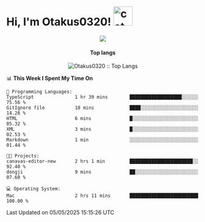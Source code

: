 <h1> Hi, I'm Otakus0320! <img src="https://media.giphy.com/media/mGcNjsfWAjY5AEZNw6/giphy.gif" width="50" alt="cat"></h1>

<p align="center"><a href="https://wakatime.com/@044d69d0-1253-4f60-96b6-5d19a0f9dde5"><img src="https://wakatime.com/badge/user/044d69d0-1253-4f60-96b6-5d19a0f9dde5.svg" /></a></p>

<h4 align="center">Top langs</h4>

<p align="center"><img src="https://github-readme-stats.vercel.app/api/top-langs/?username=Otakus0320&langs_count=10&theme=tokyonight&layout=compact&timestamp={{random_number}}" alt="Otakus0320 :: Top Langs" /></p>

<!--START_SECTION:waka-->
📊 **This Week I Spent My Time On** 

```text
💬 Programming Languages: 
TypeScript               1 hr 39 mins        ███████████████████░░░░░░   75.56 % 
GitIgnore file           18 mins             ████░░░░░░░░░░░░░░░░░░░░░   14.28 % 
HTML                     6 mins              █░░░░░░░░░░░░░░░░░░░░░░░░   05.32 % 
XML                      3 mins              █░░░░░░░░░░░░░░░░░░░░░░░░   02.53 % 
Markdown                 1 min               ░░░░░░░░░░░░░░░░░░░░░░░░░   01.44 % 

🐱‍💻 Projects: 
canavas-editor-new       2 hrs 1 min         ███████████████████████░░   92.40 % 
dongji                   9 mins              ██░░░░░░░░░░░░░░░░░░░░░░░   07.60 % 

💻 Operating System: 
Mac                      2 hrs 11 mins       █████████████████████████   100.00 % 
```


 Last Updated on 05/05/2025 15:15:26 UTC
<!--END_SECTION:waka-->
